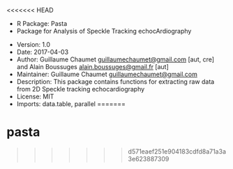 <<<<<<< HEAD
* R Package: Pasta
* Package for Analysis of Speckle Tracking echocArdiography
- Version: 1.0
- Date: 2017-04-03
- Author: Guillaume Chaumet <guillaumechaumet@gmail.com> [aut, cre] and Alain Boussuges <alain.boussuges@gmail.fr> [aut]
- Maintainer: Guillaume Chaumet <guillaumechaumet@gmail.com>
- Description: This package contains functions for extracting raw data from 2D Speckle tracking echocardiography
- License: MIT
- Imports: data.table, parallel
=======
# pasta
>>>>>>> d571eaef251e904183cdfd8a71a3a3e623887309
